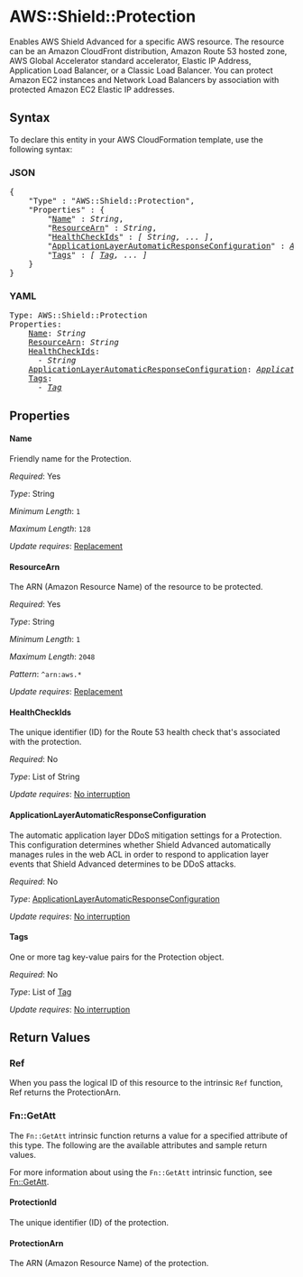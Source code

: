 # AWS::Shield::Protection

Enables AWS Shield Advanced for a specific AWS resource. The resource can be an Amazon CloudFront distribution, Amazon Route 53 hosted zone, AWS Global Accelerator standard accelerator, Elastic IP Address, Application Load Balancer, or a Classic Load Balancer. You can protect Amazon EC2 instances and Network Load Balancers by association with protected Amazon EC2 Elastic IP addresses.

## Syntax

To declare this entity in your AWS CloudFormation template, use the following syntax:

### JSON

<pre>
{
    "Type" : "AWS::Shield::Protection",
    "Properties" : {
        "<a href="#name" title="Name">Name</a>" : <i>String</i>,
        "<a href="#resourcearn" title="ResourceArn">ResourceArn</a>" : <i>String</i>,
        "<a href="#healthcheckids" title="HealthCheckIds">HealthCheckIds</a>" : <i>[ String, ... ]</i>,
        "<a href="#applicationlayerautomaticresponseconfiguration" title="ApplicationLayerAutomaticResponseConfiguration">ApplicationLayerAutomaticResponseConfiguration</a>" : <i><a href="applicationlayerautomaticresponseconfiguration.md">ApplicationLayerAutomaticResponseConfiguration</a></i>,
        "<a href="#tags" title="Tags">Tags</a>" : <i>[ <a href="tag.md">Tag</a>, ... ]</i>
    }
}
</pre>

### YAML

<pre>
Type: AWS::Shield::Protection
Properties:
    <a href="#name" title="Name">Name</a>: <i>String</i>
    <a href="#resourcearn" title="ResourceArn">ResourceArn</a>: <i>String</i>
    <a href="#healthcheckids" title="HealthCheckIds">HealthCheckIds</a>: <i>
      - String</i>
    <a href="#applicationlayerautomaticresponseconfiguration" title="ApplicationLayerAutomaticResponseConfiguration">ApplicationLayerAutomaticResponseConfiguration</a>: <i><a href="applicationlayerautomaticresponseconfiguration.md">ApplicationLayerAutomaticResponseConfiguration</a></i>
    <a href="#tags" title="Tags">Tags</a>: <i>
      - <a href="tag.md">Tag</a></i>
</pre>

## Properties

#### Name

Friendly name for the Protection.

_Required_: Yes

_Type_: String

_Minimum Length_: <code>1</code>

_Maximum Length_: <code>128</code>

_Update requires_: [Replacement](https://docs.aws.amazon.com/AWSCloudFormation/latest/UserGuide/using-cfn-updating-stacks-update-behaviors.html#update-replacement)

#### ResourceArn

The ARN (Amazon Resource Name) of the resource to be protected.

_Required_: Yes

_Type_: String

_Minimum Length_: <code>1</code>

_Maximum Length_: <code>2048</code>

_Pattern_: <code>^arn:aws.*</code>

_Update requires_: [Replacement](https://docs.aws.amazon.com/AWSCloudFormation/latest/UserGuide/using-cfn-updating-stacks-update-behaviors.html#update-replacement)

#### HealthCheckIds

The unique identifier (ID) for the Route 53 health check that's associated with the protection.

_Required_: No

_Type_: List of String

_Update requires_: [No interruption](https://docs.aws.amazon.com/AWSCloudFormation/latest/UserGuide/using-cfn-updating-stacks-update-behaviors.html#update-no-interrupt)

#### ApplicationLayerAutomaticResponseConfiguration

The automatic application layer DDoS mitigation settings for a Protection. This configuration determines whether Shield Advanced automatically manages rules in the web ACL in order to respond to application layer events that Shield Advanced determines to be DDoS attacks.

_Required_: No

_Type_: <a href="applicationlayerautomaticresponseconfiguration.md">ApplicationLayerAutomaticResponseConfiguration</a>

_Update requires_: [No interruption](https://docs.aws.amazon.com/AWSCloudFormation/latest/UserGuide/using-cfn-updating-stacks-update-behaviors.html#update-no-interrupt)

#### Tags

One or more tag key-value pairs for the Protection object.

_Required_: No

_Type_: List of <a href="tag.md">Tag</a>

_Update requires_: [No interruption](https://docs.aws.amazon.com/AWSCloudFormation/latest/UserGuide/using-cfn-updating-stacks-update-behaviors.html#update-no-interrupt)

## Return Values

### Ref

When you pass the logical ID of this resource to the intrinsic `Ref` function, Ref returns the ProtectionArn.

### Fn::GetAtt

The `Fn::GetAtt` intrinsic function returns a value for a specified attribute of this type. The following are the available attributes and sample return values.

For more information about using the `Fn::GetAtt` intrinsic function, see [Fn::GetAtt](https://docs.aws.amazon.com/AWSCloudFormation/latest/UserGuide/intrinsic-function-reference-getatt.html).

#### ProtectionId

The unique identifier (ID) of the protection.

#### ProtectionArn

The ARN (Amazon Resource Name) of the protection.


